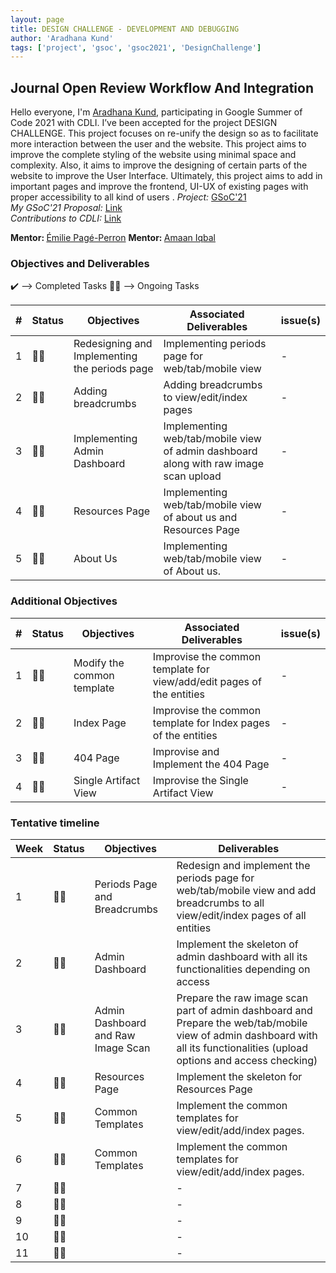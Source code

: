 ```yaml
---
layout: page
title: DESIGN CHALLENGE - DEVELOPMENT AND DEBUGGING
author: 'Aradhana Kund'
tags: ['project', 'gsoc', 'gsoc2021', 'DesignChallenge']
---
```


## Journal Open Review Workflow And Integration

Hello everyone, I'm <a href="https://www.linkedin.com/in/aradhanakund/">Aradhana Kund</a>, participating in Google Summer of Code 2021 with CDLI. I’ve been accepted for the project DESIGN CHALLENGE. This project focuses on re-unify the design so as to facilitate more interaction between the user and the website. 
This project aims to improve the complete styling of the website using minimal space and complexity. Also, it aims to improve the designing of certain parts of the website to improve the User Interface. Ultimately, this project aims to add in important pages and improve the frontend, UI-UX of existing pages with proper accessibility to all kind of users .
<i>Project:</i>
<a href="https://summerofcode.withgoogle.com/projects/#5212285703815168">GSoC'21</a>
<br>
<i>My GSoC'21 Proposal:</i>
<a href="https://drive.google.com/file/d/1IxvKMPuqsF4AeSep5AUcHRAQ_ZxyC1ZN/view?usp=sharing">Link</a>
<br>
<i>Contributions to CDLI:</i>
<a href="https://gitlab.com/aradhana_kund">Link<a>
<br>

<b>Mentor: </b> <a href='https://www.linkedin.com/in/epageperron/'>Émilie Pagé-Perron</a>
<b>Mentor: </b> <a href='https://www.linkedin.com/in/amaan-iqbal/'>Amaan Iqbal</a>

### Objectives and Deliverables

:heavy_check_mark: --> Completed Tasks
:man_technologist: --> Ongoing Tasks

| \# | Status  | Objectives                    | Associated Deliverables         | issue(s) |
| --- | --- | ----------------------------- | ---------------------------------------------- | -------- |
| 1 | :man_technologist: | Redesigning and Implementing the periods page | Implementing periods page for web/tab/mobile view | - |
| 2 | :man_technologist: | Adding breadcrumbs | Adding breadcrumbs to view/edit/index pages | - |
| 3 | :man_technologist: | Implementing Admin Dashboard | Implementing web/tab/mobile view of admin dashboard along with raw image scan upload | - |
| 4 | :man_technologist: | Resources Page | Implementing web/tab/mobile view of about us and Resources Page | - |
| 5 | :man_technologist: | About Us | Implementing web/tab/mobile view of About us. | - |
  
### Additional Objectives

| \# | Status  | Objectives         | Associated Deliverables                                             | issue(s) |
| --- | --- | ------------------ | ------------------------------------------------------------------- | -------- |
| 1 | :man_technologist: | Modify the common template | Improvise the common template for view/add/edit pages of the entities | - |
| 2 | :man_technologist: | Index Page | Improvise the common template for Index pages of the entities | - |
| 3 | :man_technologist: | 404 Page | Improvise and Implement the 404 Page | - |
| 4 | :man_technologist: | Single Artifact View | Improvise the Single Artifact View | - |

### Tentative timeline  

| Week  | Status | Objectives | Deliverables |
|---|---|---|---|
| 1 | :man_technologist: | Periods Page and Breadcrumbs | Redesign and implement the periods page for web/tab/mobile view and add breadcrumbs to all view/edit/index pages of all entities | - |
| 2 | :man_technologist: | Admin Dashboard | Implement the skeleton of admin dashboard with all its functionalities depending on access | - |
| 3 | :man_technologist: | Admin Dashboard and Raw Image Scan | Prepare the raw image scan part of admin dashboard and Prepare the web/tab/mobile view of admin dashboard with all its functionalities (upload options and access checking) | - |
| 4 | :man_technologist: | Resources Page | Implement the skeleton for Resources Page | - |
| 5 | :man_technologist: | Common Templates | Implement the common templates for view/edit/add/index pages. | - |
| 6 | :man_technologist: |  Common Templates | Implement the common templates for view/edit/add/index pages. | - |
| 7 | :man_technologist: |  | - |
| 8 | :man_technologist: |  | - |
| 9 | :man_technologist: |  | - |
| 10 | :man_technologist: |  | - |
| 11 | :man_technologist: |  | - |
  
